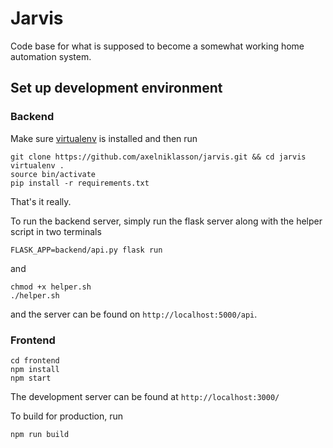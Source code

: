 # Jarvis
Code base for what is supposed to become a somewhat working home automation system.

## Set up development environment
### Backend
Make sure [virtualenv](https://virtualenv.pypa.io/en/stable/) is installed and then run 
```
git clone https://github.com/axelniklasson/jarvis.git && cd jarvis
virtualenv .
source bin/activate
pip install -r requirements.txt
```

That's it really.

To run the backend server, simply run the flask server along with the helper script in two terminals

```
FLASK_APP=backend/api.py flask run
```
and
```
chmod +x helper.sh
./helper.sh
```

and the server can be found on ```http://localhost:5000/api```.

### Frontend
```
cd frontend
npm install
npm start
```

The development server can be found at ```http://localhost:3000/```

To build for production, run
```
npm run build
```
